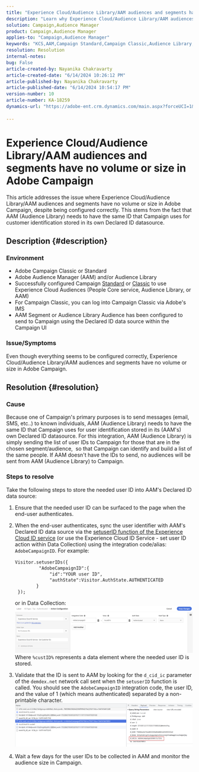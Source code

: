 ```yaml
---
title: "Experience Cloud/Audience Library/AAM audiences and segments have no volume or size in Adobe Campaign"
description: "Learn why Experience Cloud/Audience Library/AAM audiences and segments have no volume or size in Adobe Campaign, despite being configured correctly."
solution: Campaign,Audience Manager
product: Campaign,Audience Manager
applies-to: "Campaign,Audience Manager"
keywords: "KCS,AAM,Campaign Standard,Campaign Classic,Audience Library,People Core Service,Experience Cloud Audiences"
resolution: Resolution
internal-notes: 
bug: False
article-created-by: Nayanika Chakravarty
article-created-date: "6/14/2024 10:26:12 PM"
article-published-by: Nayanika Chakravarty
article-published-date: "6/14/2024 10:54:17 PM"
version-number: 10
article-number: KA-18259
dynamics-url: "https://adobe-ent.crm.dynamics.com/main.aspx?forceUCI=1&pagetype=entityrecord&etn=knowledgearticle&id=58e4c019-9d2a-ef11-840b-6045bd006704"

---
```

# Experience Cloud/Audience Library/AAM audiences and segments have no volume or size in Adobe Campaign


This article addresses the issue where Experience Cloud/Audience Library/AAM audiences and segments have no volume or size in Adobe Campaign, despite being configured correctly. This stems from the fact that AAM (Audience Library) needs to have the same ID that Campaign uses for customer identification stored in its own Declared ID datasource.

## Description {#description}


### Environment









- Adobe Campaign Classic or Standard
- Adobe Audience Manager (AAM) and/or Audience Library
- Successfully configured Campaign [Standard](https://experienceleague.adobe.com/docs/campaign-standard/using/integrating-with-adobe-cloud/working-with-campaign-and-audience-manager-or-people-core-service/provisioning-and-configuring-integration-with-audience-manager-or-people-core-service.html?lang=en) or [Classic](https://experienceleague.adobe.com/docs/campaign-classic/using/integrating-with-adobe-experience-cloud/audience-sharing/configuring-shared-audiences-integration-in-adobe-campaign.html?lang=en) to use Experience Cloud Audiences (People Core service, Audience Library, or AAM)
- For Campaign Classic, you can log into Campaign Classic via Adobe's IMS
- AAM Segment or Audience Library Audience has been configured to send to Campaign using the Declared ID data source within the Campaign UI


### Issue/Symptoms 

Even though everything seems to be configured correctly, Experience Cloud/Audience Library/AAM audiences and segments have no volume or size in Adobe Campaign.


## Resolution {#resolution}


### Cause

Because one of Campaign's primary purposes is to send messages (email, SMS, etc..) to known individuals, AAM (Audience Library) needs to have the same ID that Campaign uses for user identification stored in its (AAM's) own Declared ID datasource. For this integration, AAM (Audience Library) is simply sending the list of user IDs to Campaign for those that are in the chosen segment/audience,  so that Campaign can identify and build a list of the same people. If AAM doesn't have the IDs to send, no audiences will be sent from AAM (Audience Library) to Campaign.

### Steps to resolve

Take the following steps to store the needed user ID into AAM's Declared ID data source:

1. Ensure that the needed user ID can be surfaced to the page when the end-user authenticates.
2. When the end-user authenticates, sync the user identifier with AAM's Declared ID data source via the [setuserID function of the Experience Cloud ID service](https://experienceleague.adobe.com/docs/id-service/using/id-service-api/methods/setcustomerids.html?lang=en) (or use the Experience Cloud ID Service - set user ID action within Data Collection) using the integration code/alias: `AdobeCampaignID`. For example:    


    ```
    Visitor.setuserIDs({
             "AdobeCampaignID":{ 
                 "id":"YOUR user ID", 
                 "authState":Visitor.AuthState.AUTHENTICATED 
            } 
     });
    ```

    
    or in Data Collection:
    ![](assets/4e9305cf-76a5-ec11-983f-0022480b028f.png)
    Where `%custID%` represents a data element where the needed user ID is stored.
3. Validate that the ID is sent to AAM by looking for the `d_cid_ic` parameter of the `demdex.net` network call sent when the `setuserID` function is called. You should see the `AdobeCampaignID` integration code, the user ID, and the value of 1 (which means authenticated) separated by a non-printable character.    ![](assets/4f9305cf-76a5-ec11-983f-0022480b028f.png)
4. Wait a few days for the user IDs to be collected in AAM and monitor the audience size in Campaign.

